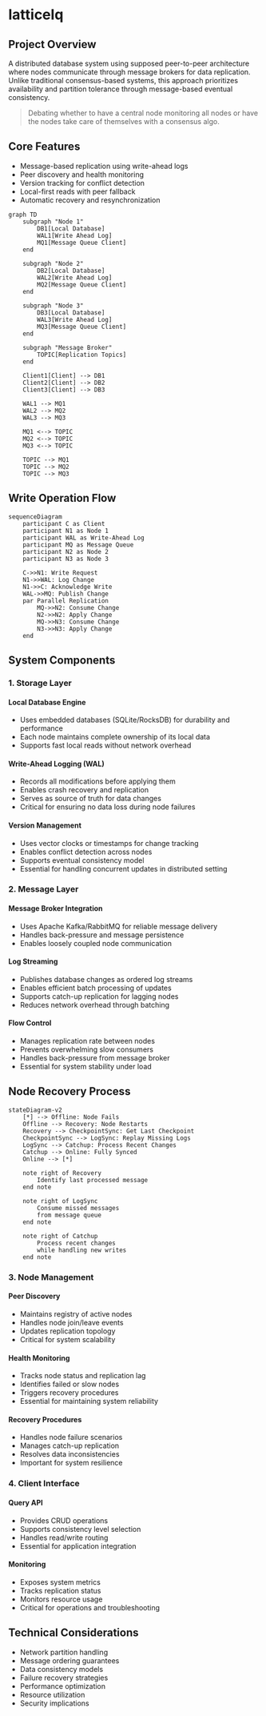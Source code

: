 # latticelq

## Project Overview

A distributed database system using supposed peer-to-peer architecture where nodes communicate through message brokers for data replication. Unlike traditional consensus-based systems, this approach prioritizes availability and partition tolerance through message-based eventual consistency.

> Debating whether to have a central node monitoring all nodes or have the nodes take care of themselves with a consensus algo.

## Core Features

- Message-based replication using write-ahead logs
- Peer discovery and health monitoring
- Version tracking for conflict detection
- Local-first reads with peer fallback
- Automatic recovery and resynchronization

```mermaid
graph TD
    subgraph "Node 1"
        DB1[Local Database]
        WAL1[Write Ahead Log]
        MQ1[Message Queue Client]
    end

    subgraph "Node 2"
        DB2[Local Database]
        WAL2[Write Ahead Log]
        MQ2[Message Queue Client]
    end

    subgraph "Node 3"
        DB3[Local Database]
        WAL3[Write Ahead Log]
        MQ3[Message Queue Client]
    end

    subgraph "Message Broker"
        TOPIC[Replication Topics]
    end

    Client1[Client] --> DB1
    Client2[Client] --> DB2
    Client3[Client] --> DB3

    WAL1 --> MQ1
    WAL2 --> MQ2
    WAL3 --> MQ3

    MQ1 <--> TOPIC
    MQ2 <--> TOPIC
    MQ3 <--> TOPIC

    TOPIC --> MQ1
    TOPIC --> MQ2
    TOPIC --> MQ3

```


## Write Operation Flow
```mermaid
sequenceDiagram
    participant C as Client
    participant N1 as Node 1
    participant WAL as Write-Ahead Log
    participant MQ as Message Queue
    participant N2 as Node 2
    participant N3 as Node 3

    C->>N1: Write Request
    N1->>WAL: Log Change
    N1->>C: Acknowledge Write
    WAL->>MQ: Publish Change
    par Parallel Replication
        MQ->>N2: Consume Change
        N2->>N2: Apply Change
        MQ->>N3: Consume Change
        N3->>N3: Apply Change
    end

```

## System Components

### 1. Storage Layer
#### Local Database Engine
- Uses embedded databases (SQLite/RocksDB) for durability and performance
- Each node maintains complete ownership of its local data
- Supports fast local reads without network overhead

#### Write-Ahead Logging (WAL)
- Records all modifications before applying them
- Enables crash recovery and replication
- Serves as source of truth for data changes
- Critical for ensuring no data loss during node failures

#### Version Management
- Uses vector clocks or timestamps for change tracking
- Enables conflict detection across nodes
- Supports eventual consistency model
- Essential for handling concurrent updates in distributed setting

### 2. Message Layer
#### Message Broker Integration
- Uses Apache Kafka/RabbitMQ for reliable message delivery
- Handles back-pressure and message persistence
- Enables loosely coupled node communication

#### Log Streaming
- Publishes database changes as ordered log streams
- Enables efficient batch processing of updates
- Supports catch-up replication for lagging nodes
- Reduces network overhead through batching

#### Flow Control
- Manages replication rate between nodes
- Prevents overwhelming slow consumers
- Handles back-pressure from message broker
- Essential for system stability under load

## Node Recovery Process
```mermaid
stateDiagram-v2
    [*] --> Offline: Node Fails
    Offline --> Recovery: Node Restarts
    Recovery --> CheckpointSync: Get Last Checkpoint
    CheckpointSync --> LogSync: Replay Missing Logs
    LogSync --> Catchup: Process Recent Changes
    Catchup --> Online: Fully Synced
    Online --> [*]

    note right of Recovery
        Identify last processed message
    end note

    note right of LogSync
        Consume missed messages
        from message queue
    end note

    note right of Catchup
        Process recent changes
        while handling new writes
    end note

```

### 3. Node Management
#### Peer Discovery
- Maintains registry of active nodes
- Handles node join/leave events
- Updates replication topology
- Critical for system scalability

#### Health Monitoring
- Tracks node status and replication lag
- Identifies failed or slow nodes
- Triggers recovery procedures
- Essential for maintaining system reliability

#### Recovery Procedures
- Handles node failure scenarios
- Manages catch-up replication
- Resolves data inconsistencies
- Important for system resilience

### 4. Client Interface
#### Query API
- Provides CRUD operations
- Supports consistency level selection
- Handles read/write routing
- Essential for application integration

#### Monitoring
- Exposes system metrics
- Tracks replication status
- Monitors resource usage
- Critical for operations and troubleshooting

## Technical Considerations
- Network partition handling
- Message ordering guarantees
- Data consistency models
- Failure recovery strategies
- Performance optimization
- Resource utilization
- Security implications
